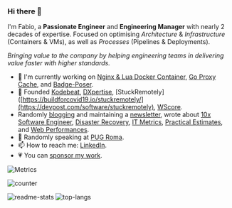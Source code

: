 ### Hi there 👋

I'm Fabio, a **Passionate Engineer** and **Engineering Manager** with nearly 2 decades of expertise.
Focused on optimising *Architecture* & *Infrastructure* (Containers & VMs), as well as *Processes* (Pipelines & Deployments).

*Bringing value to the company by helping engineering teams in delivering value faster with higher standards.*

- 🔭 I'm currently working on [Nginx & Lua Docker Container](https://github.com/fabiocicerchia/nginx-lua), [Go Proxy Cache](https://github.com/fabiocicerchia/go-proxy-cache), and [Badge-Poser](https://github.com/PUGX/badge-poser).
- 🦄 Founded [Kodebeat](https://kodebeat.com), [DXpertise](https://www.producthunt.com/@dxpertise_com), [StuckRemotely]([https://buildforcovid19.io/stuckremotely/](https://devpost.com/software/stuckremotely), [WScore](https://www.capterra.com/p/185260/WScore/).
- Randomly [blogging](https://fabiocicerchia.it/blog) and maintaining a [newsletter](https://devpath.substack.com/), wrote about [10x Software Engineer](https://leanpub.com/10xse), [Disaster Recovery](https://leanpub.com/savefromdisaster), [IT Metrics](https://leanpub.com/itmetricsinreallife), [Practical Estimates](https://devpath.pro/project-management/practical-estimates/), and [Web Performances](https://leanpub.com/webperformances).
- 🎤 Randomly speaking at [PUG Roma](https://roma.grusp.org/?s=fabio+cicerchia).
- 📫 How to reach me: [LinkedIn](https://www.linkedin.com/in/fabiocicerchia/).
- 💗 You can [sponsor my work](https://github.com/sponsors/fabiocicerchia).

![Metrics](https://metrics.lecoq.io/fabiocicerchia?template=classic&isocalendar=1&languages=1&introduction=1&notable=1&achievements=1&isocalendar.duration=half-year&languages.limit=8&languages.sections=most-used&languages.colors=github&languages.threshold=0%25&languages.indepth=false&languages.recent.load=300&languages.recent.days=14&introduction.title=true&achievements.threshold=C&achievements.secrets=true&achievements.limit=0&notable.repositories=false&config.timezone=Europe%2FRome)

![counter](https://en5dh240q777k03.m.pipedream.net)

![readme-stats](https://github-readme-stats.vercel.app/api?username=fabiocicerchia)
![top-langs](https://github-readme-stats.vercel.app/api/top-langs/?username=fabiocicerchia&layout=compact)
